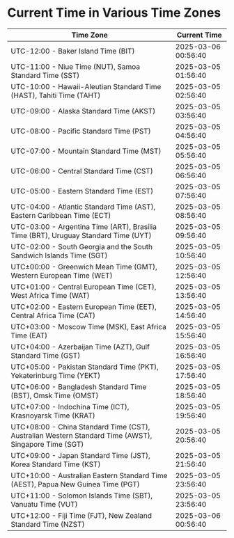 # Current Time in Various Time Zones

| Time Zone | Current Time |
|-----------|--------------|
| UTC-12:00 - Baker Island Time (BIT) | 2025-03-06 00:56:40 |
| UTC-11:00 - Niue Time (NUT), Samoa Standard Time (SST) | 2025-03-05 01:56:40 |
| UTC-10:00 - Hawaii-Aleutian Standard Time (HAST), Tahiti Time (TAHT) | 2025-03-05 02:56:40 |
| UTC-09:00 - Alaska Standard Time (AKST) | 2025-03-05 03:56:40 |
| UTC-08:00 - Pacific Standard Time (PST) | 2025-03-05 04:56:40 |
| UTC-07:00 - Mountain Standard Time (MST) | 2025-03-05 05:56:40 |
| UTC-06:00 - Central Standard Time (CST) | 2025-03-05 06:56:40 |
| UTC-05:00 - Eastern Standard Time (EST) | 2025-03-05 07:56:40 |
| UTC-04:00 - Atlantic Standard Time (AST), Eastern Caribbean Time (ECT) | 2025-03-05 08:56:40 |
| UTC-03:00 - Argentina Time (ART), Brasília Time (BRT), Uruguay Standard Time (UYT) | 2025-03-05 09:56:40 |
| UTC-02:00 - South Georgia and the South Sandwich Islands Time (SGT) | 2025-03-05 10:56:40 |
| UTC±00:00 - Greenwich Mean Time (GMT), Western European Time (WET) | 2025-03-05 12:56:40 |
| UTC+01:00 - Central European Time (CET), West Africa Time (WAT) | 2025-03-05 13:56:40 |
| UTC+02:00 - Eastern European Time (EET), Central Africa Time (CAT) | 2025-03-05 14:56:40 |
| UTC+03:00 - Moscow Time (MSK), East Africa Time (EAT) | 2025-03-05 15:56:40 |
| UTC+04:00 - Azerbaijan Time (AZT), Gulf Standard Time (GST) | 2025-03-05 16:56:40 |
| UTC+05:00 - Pakistan Standard Time (PKT), Yekaterinburg Time (YEKT) | 2025-03-05 17:56:40 |
| UTC+06:00 - Bangladesh Standard Time (BST), Omsk Time (OMST) | 2025-03-05 18:56:40 |
| UTC+07:00 - Indochina Time (ICT), Krasnoyarsk Time (KRAT) | 2025-03-05 19:56:40 |
| UTC+08:00 - China Standard Time (CST), Australian Western Standard Time (AWST), Singapore Time (SGT) | 2025-03-05 20:56:40 |
| UTC+09:00 - Japan Standard Time (JST), Korea Standard Time (KST) | 2025-03-05 21:56:40 |
| UTC+10:00 - Australian Eastern Standard Time (AEST), Papua New Guinea Time (PGT) | 2025-03-05 23:56:40 |
| UTC+11:00 - Solomon Islands Time (SBT), Vanuatu Time (VUT) | 2025-03-05 23:56:40 |
| UTC+12:00 - Fiji Time (FJT), New Zealand Standard Time (NZST) | 2025-03-06 00:56:40 |
